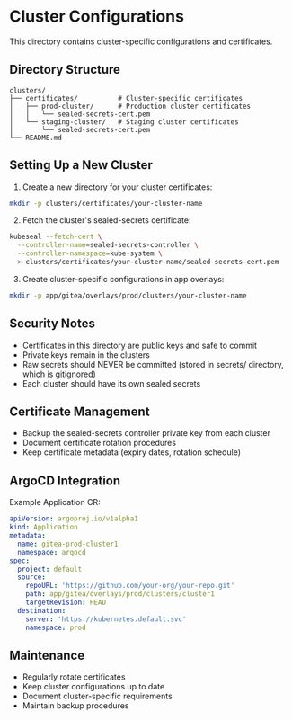 # Cluster Configurations

This directory contains cluster-specific configurations and certificates.

## Directory Structure

```
clusters/
├── certificates/          # Cluster-specific certificates
│   ├── prod-cluster/      # Production cluster certificates
│   │   └── sealed-secrets-cert.pem
│   └── staging-cluster/   # Staging cluster certificates
│       └── sealed-secrets-cert.pem
└── README.md
```

## Setting Up a New Cluster

1. Create a new directory for your cluster certificates:
```bash
mkdir -p clusters/certificates/your-cluster-name
```

2. Fetch the cluster's sealed-secrets certificate:
```bash
kubeseal --fetch-cert \
  --controller-name=sealed-secrets-controller \
  --controller-namespace=kube-system \
  > clusters/certificates/your-cluster-name/sealed-secrets-cert.pem
```

3. Create cluster-specific configurations in app overlays:
```bash
mkdir -p app/gitea/overlays/prod/clusters/your-cluster-name
```

## Security Notes

- Certificates in this directory are public keys and safe to commit
- Private keys remain in the clusters
- Raw secrets should NEVER be committed (stored in secrets/ directory, which is gitignored)
- Each cluster should have its own sealed secrets

## Certificate Management

- Backup the sealed-secrets controller private key from each cluster
- Document certificate rotation procedures
- Keep certificate metadata (expiry dates, rotation schedule)

## ArgoCD Integration

Example Application CR:
```yaml
apiVersion: argoproj.io/v1alpha1
kind: Application
metadata:
  name: gitea-prod-cluster1
  namespace: argocd
spec:
  project: default
  source:
    repoURL: 'https://github.com/your-org/your-repo.git'
    path: app/gitea/overlays/prod/clusters/cluster1
    targetRevision: HEAD
  destination:
    server: 'https://kubernetes.default.svc'
    namespace: prod
```

## Maintenance

- Regularly rotate certificates
- Keep cluster configurations up to date
- Document cluster-specific requirements
- Maintain backup procedures